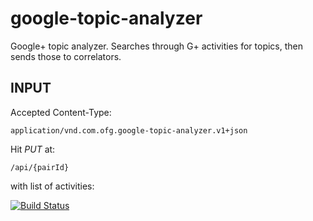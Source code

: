 google-topic-analyzer
=====================

Google+ topic analyzer. Searches through G+ activities for topics, then sends those to correlators.

INPUT
-----------------

Accepted Content-Type:
```
application/vnd.com.ofg.google-topic-analyzer.v1+json
```

Hit *PUT* at: 

```
/api/{pairId}
```

with list of activities:
















[![Build Status](https://travis-ci.org/microhackaton/google-topic-analyzer.svg?branch=master)](https://travis-ci.org/microhackaton/google-topic-analyzer)

